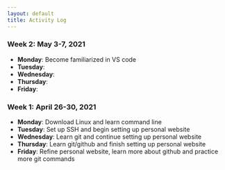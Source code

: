```yaml
---
layout: default
title: Activity Log
---
```


### Week 2: May 3-7, 2021

* **Monday**: Become familiarized in VS code
* **Tuesday**:
* **Wednesday**:
* **Thursday**:
* **Friday**: 

### Week 1: April 26-30, 2021

* **Monday**: Download Linux and learn command line
* **Tuesday**: Set up SSH and begin setting up personal website
* **Wednesday**: Learn git and continue setting up personal website 
* **Thursday**: Learn git/github and finish setting up personal website 
* **Friday**: Refine personal website, learn more about github and practice more git commands